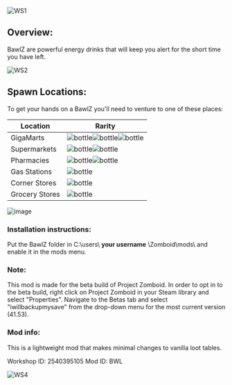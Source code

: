 ![WS1](https://i.imgur.com/0VdIkml.jpeg)

## Overview:
BawlZ are powerful energy drinks that will keep you alert for the short time you have left.

![WS2](https://i.imgur.com/ycwW53j.jpg)
## Spawn Locations:
To get your hands on a BawlZ you'll need to venture to one of these places:

  Location | Rarity
--------|-------------
GigaMarts| ![bottle](https://i.imgur.com/1P8oCLy.png)![bottle](https://i.imgur.com/1P8oCLy.png)![bottle](https://i.imgur.com/1P8oCLy.png)
Supermarkets | ![bottle](https://i.imgur.com/1P8oCLy.png)![bottle](https://i.imgur.com/1P8oCLy.png)
Pharmacies | ![bottle](https://i.imgur.com/1P8oCLy.png)![bottle](https://i.imgur.com/1P8oCLy.png)
Gas Stations | ![bottle](https://i.imgur.com/1P8oCLy.png)
Corner Stores | ![bottle](https://i.imgur.com/1P8oCLy.png)
Grocery Stores | ![bottle](https://i.imgur.com/1P8oCLy.png)


![image](https://user-images.githubusercontent.com/70669546/128584382-8260b32b-8aae-4618-b51a-cd1d66319bb9.png)
### Installation instructions:
Put the BawlZ folder in C:\users\ __your username__ \Zomboid\mods\ and enable it in the mods menu.


### Note:
This mod is made for the beta build of Project Zomboid. In order to opt in to the beta build,  right click on Project Zomboid in your Steam library and select "Properties". Navigate to the Betas tab and select "iwillbackupmysave" from the drop-down menu for the most current version (41.53).

### Mod info:
This is a lightweight mod that makes minimal changes to vanilla loot tables.

Workshop ID: 2540395105
Mod ID: BWL

![WS4](https://i.imgur.com/bKviOeF.jpg)
